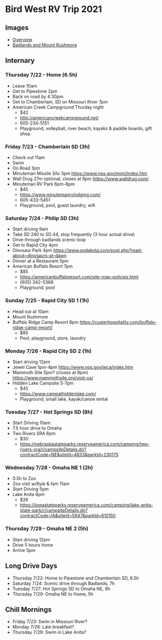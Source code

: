 # Bird West RV Trip 2021

## Images

 - [Overview](Overview.jpg)
 - [Badlands and Mount Rushmore](MoreBadZoom.jpg)

## Internary

### Thursday 7/22 - Home (6.5h)

 - Leave 10am
 - Get to Pipestone 2pm
 - Back on road by 4:30pm
 - Get to Chamberlain, SD on Missouri River 7pm
 - American Creek Campground Thurday night
   - $42
   - http://americancreekcampground.net/
   - 605-234-5151
   - Playground, volleyball, river beach, kayaks & paddle boards, gift shop

### Friday 7/23 - Chamberlain SD (3h)

 - Check out 11am
 - Swim
 - On Road 1pm
 - Minuteman Missile Silo 3pm https://www.nps.gov/mimi/index.htm
 - Wall Drug 27m optional, closes at 8pm https://www.walldrug.com/
 - Minuteman RV Park 6pm-8pm
   - $45
   - https://www.minutemanrvlodging.com/
   - 605-433-5451
   - Playground, pool, guest laundry, wifi

### Saturday 7/24 - Philip SD (3h)

 - Start driving 9am
 - Take SD 240 to SD 44, stop frequently (3 hour actual drive)
 - Drive through badlands scenic loop
 - Get to Rapid City 4pm
 - Dinosaur Park 4pm https://www.godakota.com/post.php?read-about=dinosaurs-at-dawn
 - Dinner at a Restaurant 5pm
 - American Buffalo Resort 7pm 
   - $85
   - https://americanbuffaloresort.com/site-map-policies.html
   - (605) 342-5368
   - Playground, pool

### Sunday 7/25 - Rapid City SD 1 (1h)

 - Head out at 10am
 - Mount Rushmore
 - Buffalo Ridge Camp Resort 8pm https://custerhospitality.com/buffalo-ridge-camp-resort/
   - $85
   - Pool, playground, store, laundry

### Monday 7/26 - Rapid City SD 2 (1h)

 - Start driving 12pm
 - Jewel Cave 1pm-4pm https://www.nps.gov/jeca/index.htm
 - Mammoth Site 5pm? (closes at 8pm) https://www.mammothsite.org/visit-us/
 - Hidden Lake Campsite 5-7pm
   - $45
   - https://www.campathiddenlake.com/
   - Playground, small lake, kayak/canoe rental

### Tuesday 7/27 - Hot Springs SD (8h)

 - Start Driving 10am
 - 7.5 hour drive to Omaha
 - Two Rivers SRA 6pm
   - $30
   - https://nebraskastateparks.reserveamerica.com/camping/two-rivers-sra/r/campsiteDetails.do?contractCode=NE&siteId=4833&parkId=230175

### Wednesday 7/28 - Omaha NE 1 (2h)

 - 0.5h to Zoo
 - Zoo visit w/Kyle & fam 11am
 - Start Driving 5pm
 - Lake Anita 6pm
   - $26
   - https://iowastateparks.reserveamerica.com/camping/lake-anita-state-park/r/campsiteDetails.do?contractCode=IA&siteId=5647&parkId=610150

### Thursday 7/29 - Omaha NE 2 (5h)

 - Start driving 12pm
 - Drive 5 hours home
 - Arrive 5pm

## Long Drive Days

 - Thursday 7/22: Home to Pipestone and Chamberlain SD, 6.5h
 - Saturday 7/24: Scenic drive through Badlands, 7h
 - Tuesday 7/27: Hot Springs SD to Omaha NE, 8h
 - Thursday 7/29: Omaha NE to Home, 5h

## Chill Mornings

 - Friday 7/23: Swim in Missouri River?
 - Monday 7/26: Late breakfast?
 - Thursday 7/29: Swim in Lake Anita?